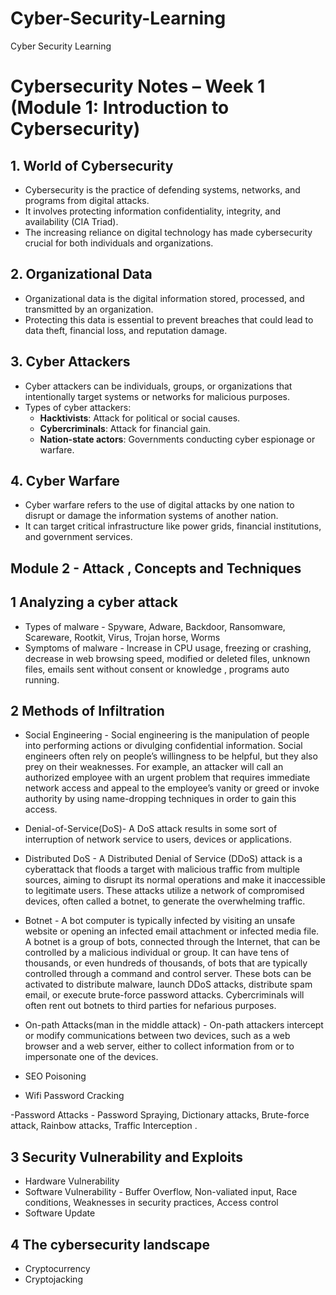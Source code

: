 # Cyber-Security-Learning
Cyber Security Learning


# Cybersecurity Notes – Week 1 (Module 1: Introduction to Cybersecurity)

## 1. World of Cybersecurity
- Cybersecurity is the practice of defending systems, networks, and programs from digital attacks.
- It involves protecting information confidentiality, integrity, and availability (CIA Triad).
- The increasing reliance on digital technology has made cybersecurity crucial for both individuals and organizations.

## 2. Organizational Data
- Organizational data is the digital information stored, processed, and transmitted by an organization.
- Protecting this data is essential to prevent breaches that could lead to data theft, financial loss, and reputation damage.

## 3. Cyber Attackers
- Cyber attackers can be individuals, groups, or organizations that intentionally target systems or networks for malicious purposes.
- Types of cyber attackers:
  - **Hacktivists**: Attack for political or social causes.
  - **Cybercriminals**: Attack for financial gain.
  - **Nation-state actors**: Governments conducting cyber espionage or warfare.

## 4. Cyber Warfare
- Cyber warfare refers to the use of digital attacks by one nation to disrupt or damage the information systems of another nation.
- It can target critical infrastructure like power grids, financial institutions, and government services.


## Module 2 - Attack , Concepts and Techniques

## 1 Analyzing a cyber attack 
- Types of malware - Spyware, Adware, Backdoor, Ransomware, Scareware, Rootkit, Virus, Trojan horse, Worms
- Symptoms of malware - Increase in CPU usage, freezing or crashing, decrease in  web browsing speed, modified or deleted files, unknown files, emails sent without consent or knowledge , programs auto running.

## 2 Methods of Infiltration 

- Social Engineering - Social engineering is the manipulation of people into performing actions or divulging confidential information. Social engineers often rely on people’s willingness to be helpful, but they also prey on their weaknesses. For example, an attacker will call an authorized employee with an urgent problem that requires immediate network access and appeal to the employee’s vanity or greed or invoke authority by using name-dropping techniques in order to gain this access.

- Denial-of-Service(DoS)-  A DoS attack results in some sort of interruption of network service to users, devices or applications. 

- Distributed DoS - A Distributed Denial of Service (DDoS) attack is a cyberattack that floods a target with malicious traffic from multiple sources, aiming to disrupt its normal operations and make it inaccessible to legitimate users. These attacks utilize a network of compromised devices, often called a botnet, to generate the overwhelming traffic. 

- Botnet - A bot computer is typically infected by visiting an unsafe website or opening an infected email attachment or infected media file. A botnet is a group of bots, connected through the Internet, that can be controlled by a malicious individual or group. It can have tens of thousands, or even hundreds of thousands, of bots that are typically controlled through a command and control server. These bots can be activated to distribute malware, launch DDoS attacks, distribute spam email, or execute brute-force password attacks. Cybercriminals will often rent out botnets to third parties for nefarious purposes.

- On-path Attacks(man in the middle attack) - On-path attackers intercept or modify communications between two devices, such as a web browser and a web server, either to collect information from or to impersonate one of the devices.

- SEO Poisoning 

- Wifi Password Cracking 

-Password Attacks - Password Spraying, Dictionary attacks, Brute-force attack, Rainbow attacks, Traffic Interception .

## 3 Security Vulnerability and Exploits 

- Hardware Vulnerability 
- Software Vulnerability - Buffer Overflow, Non-valiated input, Race conditions, Weaknesses in security practices, Access control
- Software Update   

## 4 The cybersecurity landscape 
-  Cryptocurrency
-  Cryptojacking 